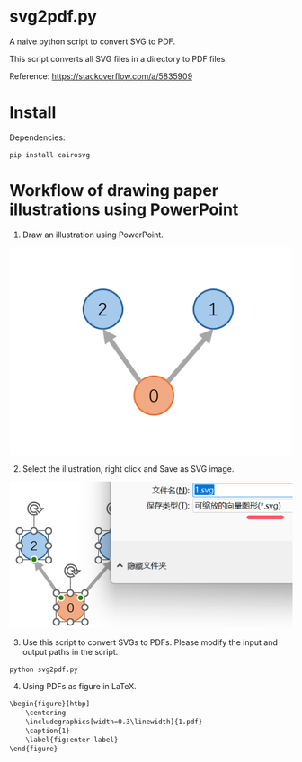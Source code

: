 # svg2pdf.py
A naive python script to convert SVG to PDF.


This script converts all SVG files in a directory to PDF files.


Reference: https://stackoverflow.com/a/5835909

# Install

Dependencies:
```
pip install cairosvg
```


# Workflow of drawing paper illustrations using PowerPoint

1. Draw an illustration using PowerPoint.

![](./imgs/1.png)

2. Select the illustration, right click and Save as SVG image.

![](./imgs/2.png)

3. Use this script to convert SVGs to PDFs. Please modify the input and output paths in the script.
```
python svg2pdf.py
```

4. Using PDFs as figure in LaTeX.
```
\begin{figure}[htbp] 
    \centering
    \includegraphics[width=0.3\linewidth]{1.pdf}
    \caption{1}
    \label{fig:enter-label}
\end{figure}
```
